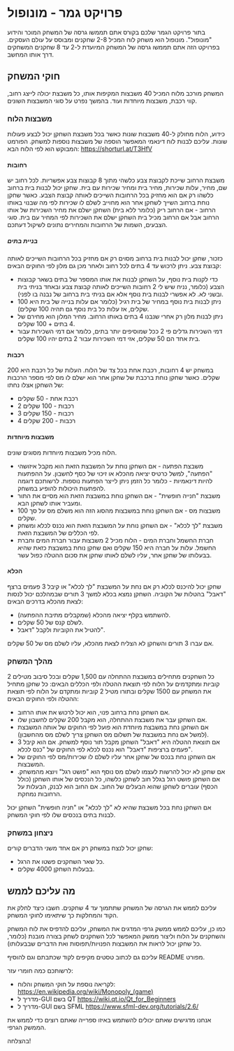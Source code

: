 # פרויקט גמר - מונופול
בתור פרויקט הגמר שלכם בקורס אתם תממשו גרסה של המשחק המוכר והידוע "מונופול".
מונופול הוא משחק לוח המכיל 2-8 שחקנים ומבוסס על עולם העסקים.
בפרויקט הזה אתם תממשו גרסה של המשחק המיועדת ל-2 עד 8 שחקנים המשחקים דרך אותו המחשב.
## חוקי המשחק
המשחק מורכב מלוח המכיל 40 משבצות המקיפות אותו, כל משבצת יכולה לייצג רחוב, קווי רכבת, משבצות מיוחדות ועוד. בהמשך נפרט על סוגי המשבצות השונים.

### משבצות הלוח
כידוע, הלוח מחולק ל-40 משבצות שונות כאשר בכל משבצת השחקן יכול לבצע פעולות שונות. עליכם לבנות לוח דינאמי המאפשר הוספה של משבצות נוספות למשחק. הפורמט המבוקש הוא לפי הלוח הבא: https://shorturl.at/T3HfV
#### רחובות
משבצת הרחוב שייכת לקבוצת צבע כלשהי מתוך 8 קבוצות צבע אפשריות. לכל רחוב יש שם, מחיר, עלות שכירות, מחיר בית ומחיר שכירות עם בית. שחקן יכול לבנות בית ברחוב כלשהו רק אם הוא מחזיק בכל הרחובות השייכים לאותה קבוצת הצבע. כאשר שחקן נוחת ברחוב השייך לשחקן אחר הוא מחוייב לשלם לו שכירות לפי מה שבנוי באותו הרחוב - אם הרחוב ריק (כלומר ללא בית) השחקן ישלם את מחיר השכירות של אותו הרחוב אבל אם הרחוב מכיל בית השחקן ישלם את השכירות לפי המחיר עם בית. סוגי הצבעים, השמות של הרחובות והמחירים נתונים לשיקול דעתכם.
##### בניית בתים
כזכור, שחקן יכול לבנות בית ברחוב מסוים רק אם מחזיק בכל הרחובות השייכים לאותה קבוצת צבע. ניתן לרכוש עד 4 בתים לכל רחוב ולאחר מכן גם מלון לפי החוקים הבאים:
* כדי לקנות בית נוסף, על השחקן לבנות את אותו המספר של בתים בשאר קבוצות הצבע (כלומר, נניח שיש לי 2 רחובות השייכים לאותה קבוצת צבע ובאחד בניתי בית ובשני לא. לא אפשרי לבנות בית נוסף אלא אם בניתי בית ברחוב של נבנה בו לפני).
* ניתן לבנות בית נוסף במחיר של בית רגיל (כלומר אם עלות בנייה של בית היא 100 שקלים, אז עלות כל בית נוסף גם תהיה 100 שקלים).
* ניתן לבנות מלון רק אחרי שנבנו 4 בתים באותו הרחוב. מחיר המלון הוא מחירם של 4 בתים + 100 שקלים.
* דמי השכירות גדלים פי 2 ככל שמוסיפים יותר בתים, כלומר אם דמי השכירות עבור בית אחד הם 50 שקלים, אזי דמי השכירות עבור 2 בתים יהיו 100 שקלים.
#### רכבות
במשחק יש 4 רחובות, רכבת אחת בכל צד של הלוח. העלות של כל רכבת היא 200 שקלים. כאשר שחקן נוחת ברכבת של שחקן אחר הוא ישלם לו מס לפי מספר הרכבות של השחקן אצלו נחתו:
* רכבת אחת - 50 שקלים
* 2 רכבות - 100 שקלים
* 3 רכבות - 150 שקלים
* 4 רכבות - 200 שקלים
#### משבצות מיוחדות
הלוח מכיל משבצות מיוחדות מסוגים שונים.

* משבצת הפתעה - אם השחקן נוחת על המשבצת הזאת הוא מקבל איזושהי "הפתעה", למשל כרטיס יציאה מהכלא או זיכוי של כסף לחשבון. על ההפתעות להיות דינאמיות - כלומר כל הזמן ניתן לייצר הפתעות נוספות. לרשותכם דוגמה להפתעות היכולות להופיע במשחק.
* משבצת "חנייה חופשית" - אם השחקן נוחת במשבצת הזאת הוא מסיים את התור ומעביר אותו לשחקן הבא.
* משבצות מס - אם השחקן נוחת במשבצות מהסוג הזה הוא משלם מס על סך 100 שקלים.
* משבצת "לך לכלא" - אם השחקן נוחת על המשבצת הזאת הוא נכנס לכלא ומשחק לפי הכללים של המשבצת הזאת.
* חברת החשמל וחברת המים - הלוח מכיל 2 משבצות עבור חברת המים וחברת החשמל. עלות על חברה היא 150 שקלים ואם שחקן נוחת במשבצת כזאת שהיא בבעלותו של שחקן אחר, עליו לשלם לאותו שחקן את סכום ההטלה כפול עשר.
#### הכלא
שחקן יכול להיכנס לכלא רק אם נחת על המשבצת "לך לכלא" או קיבל 3 פעמים ברצף "דאבל" בהטלות של הקוביה.
השחקן נמצא בכלא למשך 3 תורים שבמהלכם יכול לנסות לצאת מהכלא בדרכים הבאים:
* להשתמש בקלף יציאה מהכלא (שמקבלים מתיבת ההפתעה).
* לשלם קנס של 50 שקלים.
* להטיל את הקוביות ולקבל "דאבל".

אם עברו 3 תורים והשחקן לא הצליח לצאת מהכלא, עליו לשלם מס של 50 שקלים.

### מהלך המשחק
כל השחקנים מתחילים במשבצת ההתחלה עם 1,500 שקלים ובכל סיבוב מטילים 2 קוביות ומתקדמים על הלוח לפי תוצאת ההטלה ולפי הכללים הבאים:
כל שחקן מתחיל את המשחק עם 1500 שקלים ובתורו מטיל 2 קוביות ומתקדם על הלוח לפי תוצאת ההטלה ולפי החוקים הבאים:
* אם השחקן נחת ברחוב פנוי, הוא יכול לרכוש את אותו הרחוב.
* אם השחקן עבר את משבצת ההתחלה, הוא מקבל 200 שקלים לחשבון שלו.
* אם השחקן נחת במשבצת מיוחדת הוא פועל לפי החוקים של אותה המשבצת (למשל אם נחת במשבצת של תשלום מס השחקן צריך לשלם מס מהחשבון).
* אם תוצאת ההטלה היא "דאבל" השחקן מקבל תור נוסף למשחק. אם הוא קיבל 3 פעמים ברציפות "דאבל" הוא נכנס לכלא לפי החוקים של "כנס לכלא".
* אם השחקן נחת בנכס של שחקן אחר עליו לשלם לו שכירות/מס לפי החוקים של המשבצות.
* אם שחקן לא יכול להרשות לעצמו לשלם מס נוסף הוא "פושט רגל" ויוצא מהמשחק. אם השחקן פושט רגל בגלל חוב לשחקן כלשהו, כל הנכסים של אותו השחקן (כולל הכסף) עוברים לשחקן שהוא הבעלים של החוב. אם החוב הוא לבנק, הבעלות על הרחובות נמחקת.

אם השחקן נחת בכל משבצת שהיא לא "לך לכלא" או "חניה חופשית" השחקן יכול לבנות בתים בנכסים שלו לפי חוקי המשחק.

### ניצחון במשחק
שחקן יכול לנצח במשחק רק אם אחד משני הדברים קורים:
* כל שאר השחקנים פשטו את הרגל.
* בבעלות השחקן 4000 שקלים.

## מה עליכם לממש
עליכם לממש את הגרסה של המשחק שתתמוך עד 4 שחקנים. חשבו כיצד לחלק את הקוד והמחלקות כך שיתאימו לחוקי המשחק.

כמו כן, עליכם לממש ממשק גרפי המדגים את המשחק, עליכם להדפיס את לוח המשחק והשחקנים על הלוח וליצור ממשק המאפשר לכל השחקנים לשחק בצורה מובנת (כלומר, כל שחקן יכול לראות את המשבצות הפנויות/תפוסות ואת הדברים שבבעלותו).

עליכם גם לכתוב טסטים מקיפים לקוד שכתבתם וגם להוסיף README מפורט.

לרשותכם כמה חומרי עזר:
* לקריאה נוספת על חוקי המשחק והלוח: https://en.wikipedia.org/wiki/Monopoly_(game) 
* מדריך ל-GUI בשם QT  https://wiki.qt.io/Qt_for_Beginners
* מדריך ל-GUI בשם SFML https://www.sfml-dev.org/tutorials/2.6/

אנחנו מדגישים שאתם יכולים להשתמש באיזו ספרייה שאתם רוצים כדי לממש את הממשק הגרפי.

בהצלחה!
